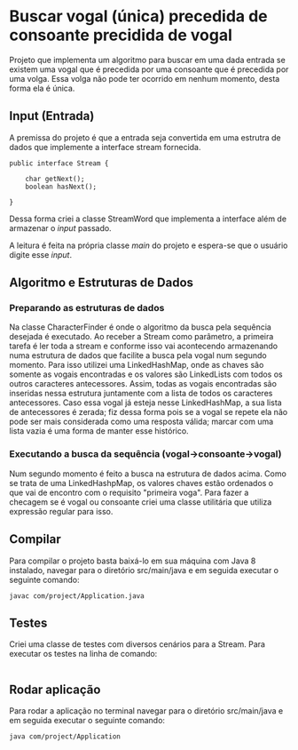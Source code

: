 # Buscar vogal (única) precedida de consoante precidida de vogal


Projeto que implementa um algoritmo para buscar em uma dada entrada se existem uma vogal que é precedida por uma consoante que é precedida por uma volga.
Essa volga não pode ter ocorrido em nenhum momento, desta forma ela é única.

## Input (Entrada)

A premissa do projeto é que a entrada seja convertida em uma estrutra de dados que implemente a interface stream fornecida.
```
public interface Stream {

    char getNext();
    boolean hasNext();

}
```
Dessa forma criei a classe StreamWord que implementa a interface além de armazenar o *input* passado.

A leitura é feita na própria classe *main* do projeto e espera-se que o usuário digite esse *input*.

## Algoritmo e Estruturas de Dados

### Preparando as estruturas de dados
Na classe CharacterFinder é onde o algoritmo da busca pela sequência desejada é executado.
Ao receber a Stream como parâmetro, a primeira tarefa é ler toda a stream e conforme isso vai acontecendo armazenando numa estrutura de dados que facilite a busca pela vogal num segundo momento.
Para isso utilizei uma LinkedHashMap, onde as chaves são somente as vogais encontradas e os valores são LinkedLists com todos os outros caracteres antecessores.
Assim, todas as vogais encontradas são inseridas nessa estrutura juntamente com a lista de todos os caracteres antecessores. Caso essa vogal já esteja nesse LinkedHashMap, a sua lista de antecessores é zerada; fiz dessa forma pois se a vogal se repete ela não pode ser mais considerada como uma resposta válida; marcar com uma lista vazia é uma forma de manter esse histórico.

### Executando a busca da sequência (vogal->consoante->vogal)
Num segundo momento é feito a busca na estrutura de dados acima. Como se trata de uma LinkedHashpMap, os valores chaves estão ordenados o que vai de encontro com o requisito "primeira voga". 
Para fazer a checagem se é vogal ou consoante criei uma classe utilitária que utiliza expressão regular para isso.

## Compilar

Para compilar o projeto basta baixá-lo em sua máquina com Java 8 instalado, navegar para o diretório src/main/java e em seguida executar o seguinte comando:

```
javac com/project/Application.java
```


## Testes
Criei uma classe de testes com diversos cenários para a Stream.
Para executar os testes na linha de comando:
```

```

## Rodar aplicação
Para rodar a aplicação no terminal navegar para o diretório src/main/java e em seguida executar o seguinte comando:
```
java com/project/Application
```